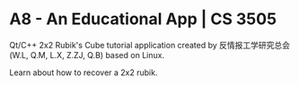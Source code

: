 # A8 - An Educational App | CS 3505

Qt/C++ 2x2 Rubik's Cube tutorial application created by 反情报工学研究总会(W.L, Q.M, L.X, Z.ZJ, Q.B) based on Linux.

Learn about how to recover a 2x2 rubik.
